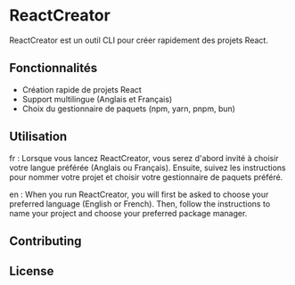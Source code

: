 # ReactCreator

ReactCreator est un outil CLI pour créer rapidement des projets React.

## Fonctionnalités

- Création rapide de projets React
- Support multilingue (Anglais et Français)
- Choix du gestionnaire de paquets (npm, yarn, pnpm, bun)

## Utilisation

fr : Lorsque vous lancez ReactCreator, vous serez d'abord invité à choisir votre langue préférée (Anglais ou Français). Ensuite, suivez les instructions pour nommer votre projet et choisir votre gestionnaire de paquets préféré.

en : When you run ReactCreator, you will first be asked to choose your preferred language (English or French). Then, follow the instructions to name your project and choose your preferred package manager.

## Contributing

## License

